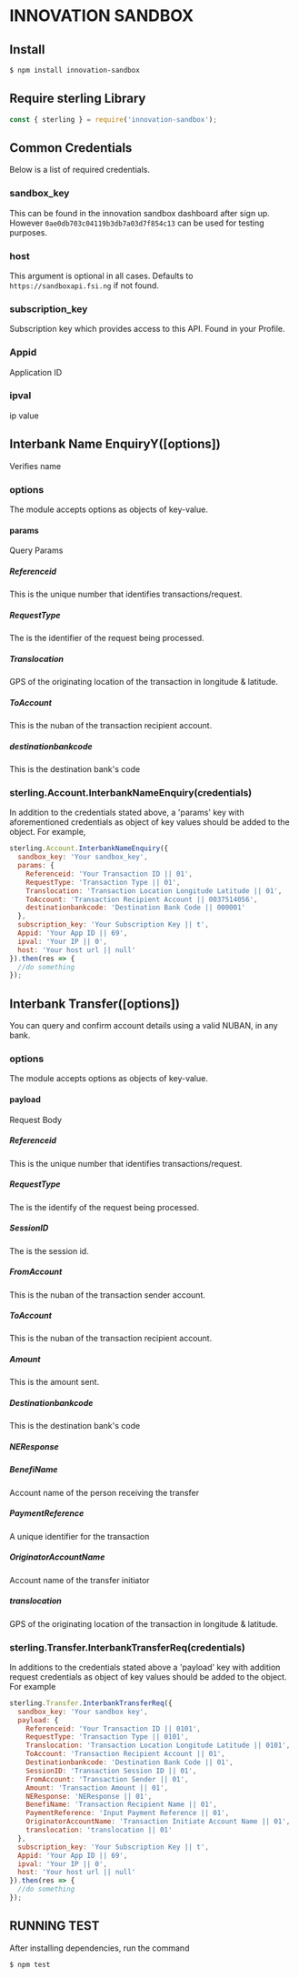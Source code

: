 # INNOVATION SANDBOX

## Install

```bash
$ npm install innovation-sandbox
```

## Require sterling Library

```javascript
const { sterling } = require('innovation-sandbox');
```

## Common Credentials

Below is a list of required credentials.

### sandbox_key
This can be found in the innovation sandbox dashboard after sign up. However `0ae0db703c04119b3db7a03d7f854c13` can be used for testing purposes.

### host

This argument is optional in all cases. Defaults to `https://sandboxapi.fsi.ng` if not found.

### subscription_key

Subscription key which provides access to this API. Found in your Profile.

### Appid

Application ID

### ipval

ip value

## Interbank Name EnquiryY([options])

Verifies name

### options

The module accepts options as objects of key-value.

#### params

Query Params

##### Referenceid

This is the unique number that identifies transactions/request.

##### RequestType

The is the identifier of the request being processed.

##### Translocation

GPS of the originating location of the transaction in longitude & latitude.

##### ToAccount

This is the nuban of the transaction recipient account.

##### destinationbankcode

This is the destination bank's code

### sterling.Account.InterbankNameEnquiry(credentials)

In addition to the credentials stated above, a 'params' key with aforementioned credentials as object of key values should be added to the object. For example,

```javascript
sterling.Account.InterbankNameEnquiry({
  sandbox_key: 'Your sandbox_key',
  params: {
    Referenceid: 'Your Transaction ID || 01',
    RequestType: 'Transaction Type || 01',
    Translocation: 'Transaction Location Longitude Latitude || 01',
    ToAccount: 'Transaction Recipient Account || 0037514056',
    destinationbankcode: 'Destination Bank Code || 000001'
  },
  subscription_key: 'Your Subscription Key || t',
  Appid: 'Your App ID || 69',
  ipval: 'Your IP || 0',
  host: 'Your host url || null'
}).then(res => {
  //do something
});
```

## Interbank Transfer([options])

You can query and confirm account details using a valid NUBAN, in any bank.

### options

The module accepts options as objects of key-value.

#### payload

Request Body

##### Referenceid

This is the unique number that identifies transactions/request.

##### RequestType

The is the identify of the request being processed.

##### SessionID

The is the session id.

##### FromAccount

This is the nuban of the transaction sender account.

##### ToAccount

This is the nuban of the transaction recipient account.

##### Amount

This is the amount sent.

##### Destinationbankcode

This is the destination bank's code

##### NEResponse

##### BenefiName

Account name of the person receiving the transfer

##### PaymentReference

A unique identifier for the transaction

##### OriginatorAccountName

Account name of the transfer initiator

##### translocation

GPS of the originating location of the transaction in longitude & latitude.

### sterling.Transfer.InterbankTransferReq(credentials)

In additions to the credentials stated above a 'payload' key with addition request credentials as object of key values should be added to the object. For example

```javascript
sterling.Transfer.InterbankTransferReq({
  sandbox_key: 'Your sandbox key',
  payload: {
    Referenceid: 'Your Transaction ID || 0101',
    RequestType: 'Transaction Type || 0101',
    Translocation: 'Transaction Location Longitude Latitude || 0101',
    ToAccount: 'Transaction Recipient Account || 01',
    Destinationbankcode: 'Destination Bank Code || 01',
    SessionID: 'Transaction Session ID || 01',
    FromAccount: 'Transaction Sender || 01',
    Amount: 'Transaction Amount || 01',
    NEResponse: 'NEResponse || 01',
    BenefiName: 'Transaction Recipient Name || 01',
    PaymentReference: 'Input Payment Reference || 01',
    OriginatorAccountName: 'Transaction Initiate Account Name || 01',
    translocation: 'translocation || 01'
  },
  subscription_key: 'Your Subscription Key || t',
  Appid: 'Your App ID || 69',
  ipval: 'Your IP || 0',
  host: 'Your host url || null'
}).then(res => {
  //do something
});
```

## RUNNING TEST

After installing dependencies, run the command

```bash
$ npm test
```
